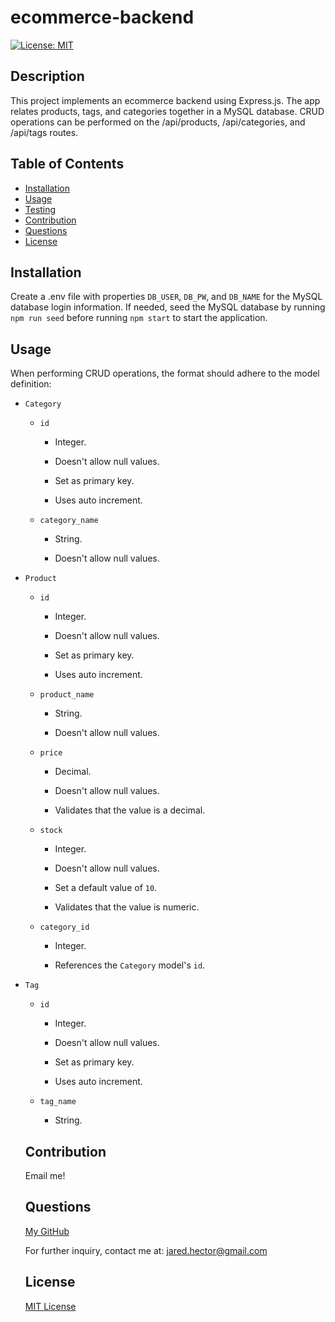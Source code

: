 # ecommerce-backend
  
[![License: MIT](https://img.shields.io/badge/License-MIT-yellow.svg)](https://opensource.org/licenses/MIT)

  ## Description

  This project implements an ecommerce backend using Express.js. The app relates products, tags, and categories together in a MySQL database. CRUD operations can be performed on the /api/products, /api/categories, and /api/tags routes.

  ## Table of Contents
  - [Installation](#installation)
  - [Usage](#usage)
  - [Testing](#testing)
  - [Contribution](#contribution)
  - [Questions](#questions)
  - [License](#license)

  ## Installation

  Create a .env file with properties `DB_USER`, `DB_PW`, and `DB_NAME` for the MySQL database login information. If needed, seed the MySQL database by running `npm run seed` before running `npm start` to start the application.

  ## Usage

  When performing CRUD operations, the format should adhere to the model definition:
  * `Category`

    * `id`

      * Integer.
    
      * Doesn't allow null values.
    
      * Set as primary key.
    
      * Uses auto increment.

    * `category_name`
    
      * String.
    
      * Doesn't allow null values.

* `Product`

  * `id`
  
    * Integer.
  
    * Doesn't allow null values.
  
    * Set as primary key.
  
    * Uses auto increment.

  * `product_name`
  
    * String.
  
    * Doesn't allow null values.

  * `price`
  
    * Decimal.
  
    * Doesn't allow null values.
  
    * Validates that the value is a decimal.

  * `stock`
  
    * Integer.
  
    * Doesn't allow null values.
  
    * Set a default value of `10`.
  
    * Validates that the value is numeric.

  * `category_id`
  
    * Integer.
  
    * References the `Category` model's `id`.

* `Tag`

  * `id`
  
    * Integer.
  
    * Doesn't allow null values.
  
    * Set as primary key.
  
    * Uses auto increment.

  * `tag_name`
  
    * String.

  ## Contribution

  Email me!

  ## Questions

  [My GitHub](https://github.com/jwhector)

  For further inquiry, contact me at: jared.hector@gmail.com
  
  ## License

  [MIT License](https://choosealicense.com/licenses/mit/)